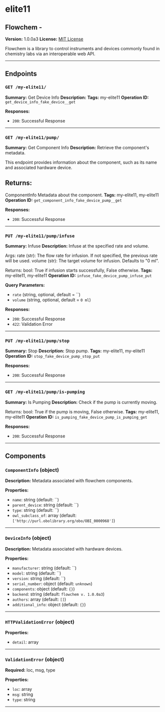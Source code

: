 # elite11

## Flowchem - 

**Version:** 1.0.0a3
**License:** [MIT License](https://opensource.org/licenses/MIT)

Flowchem is a library to control instruments and devices commonly found in chemistry labs via an interoperable web API.

---

## Endpoints

### `GET /my-elite11/`

**Summary:** Get Device Info
**Description:** 
**Tags:** my-elite11
**Operation ID:** `get_device_info_fake_device__get`

**Responses:**
- `200`: Successful Response

---

### `GET /my-elite11/pump/`

**Summary:** Get Component Info
**Description:** Retrieve the component's metadata.

This endpoint provides information about the component, such as its name and associated hardware device.

Returns:
--------
ComponentInfo
    Metadata about the component.
**Tags:** my-elite11, my-elite11
**Operation ID:** `get_component_info_fake_device_pump__get`

**Responses:**
- `200`: Successful Response

---

### `PUT /my-elite11/pump/infuse`

**Summary:** Infuse
**Description:** Infuse at the specified rate and volume.

Args:
    rate (str): The flow rate for infusion. If not specified, the previous rate will be used.
    volume (str): The target volume for infusion. Defaults to "0 ml".

Returns:
    bool: True if infusion starts successfully, False otherwise.
**Tags:** my-elite11, my-elite11
**Operation ID:** `infuse_fake_device_pump_infuse_put`

**Query Parameters:**
- `rate` (string, optional, default = ``)
- `volume` (string, optional, default = `0 ml`)

**Responses:**
- `200`: Successful Response
- `422`: Validation Error

---

### `PUT /my-elite11/pump/stop`

**Summary:** Stop
**Description:** Stop pump.
**Tags:** my-elite11, my-elite11
**Operation ID:** `stop_fake_device_pump_stop_put`

**Responses:**
- `200`: Successful Response

---

### `GET /my-elite11/pump/is-pumping`

**Summary:** Is Pumping
**Description:** Check if the pump is currently moving.

Returns:
    bool: True if the pump is moving, False otherwise.
**Tags:** my-elite11, my-elite11
**Operation ID:** `is_pumping_fake_device_pump_is_pumping_get`

**Responses:**
- `200`: Successful Response

---

## Components

### `ComponentInfo` (object)

**Description:** Metadata associated with flowchem components.

**Properties:**
- `name`: string (default: ``)
- `parent_device`: string (default: ``)
- `type`: string (default: ``)
- `owl_subclass_of`: array (default: `['http://purl.obolibrary.org/obo/OBI_0000968']`)

---

### `DeviceInfo` (object)

**Description:** Metadata associated with hardware devices.

**Properties:**
- `manufacturer`: string (default: ``)
- `model`: string (default: ``)
- `version`: string (default: ``)
- `serial_number`: object (default: `unknown`)
- `components`: object (default: `{}`)
- `backend`: string (default: `flowchem v. 1.0.0a3`)
- `authors`: array (default: `[]`)
- `additional_info`: object (default: `{}`)

---

### `HTTPValidationError` (object)


**Properties:**
- `detail`: array

---

### `ValidationError` (object)

**Required:** loc, msg, type

**Properties:**
- `loc`: array
- `msg`: string
- `type`: string

---
